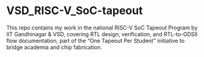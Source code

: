 # VSD_RISC-V_SoC-tapeout
This repo contains my work in the national RISC-V SoC Tapeout Program by IIT Gandhinagar &amp; VSD, covering RTL design, verification, and RTL-to-GDSII flow documentation, part of the “One Tapeout Per Student” initiative to bridge academia and chip fabrication.
